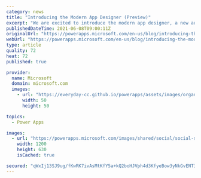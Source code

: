 ```yaml
---
category: news
title: "Introducing the Modern App Designer (Preview)"
excerpt: "We are excited to introduce the modern app designer, a new authoring experience now available in Preview worldwide. It is now easier and faster than ever to build model-driven apps. With just a few clicks, you can get robust, powerful grids and forms on top of Dataverse, and preview your app changes"
publishedDateTime: 2021-06-08T09:00:11Z
originalUrl: "https://powerapps.microsoft.com/en-us/blog/introducing-the-modern-app-designer-preview/"
webUrl: "https://powerapps.microsoft.com/en-us/blog/introducing-the-modern-app-designer-preview/"
type: article
quality: 72
heat: 72
published: true

provider:
  name: Microsoft
  domain: microsoft.com
  images:
    - url: "https://everyday-cc.github.io/powerapps/assets/images/organizations/microsoft.com-50x50.jpg"
      width: 50
      height: 50

topics:
  - Power Apps

images:
  - url: "https://powerapps.microsoft.com/images/shared/social/social-share-post-ignite.png"
    width: 1200
    height: 630
    isCached: true

secured: "qWxIj13SJ9ug/fKwRK7ivAsMtKfY5a+kQ2boHJVph4d3KfyeBow3yNkGvENT3pUFMN0caxN0G/jXsoApd9mN6Lzoh4D3BBj0mDrLgc6mYdS2GkcI1BkFfbnfbgFEvQsUVfwpuGXidqhgcB2Ra2SSz+qHpRK19wV3KRmPhn7PgYYSRioHLWNDlhDcco/qdkG7JEHqhsQ598fhhHOTcb1iUFPjnbLDoCDd3yOOSxSsfknuieoMx/MEF1dzu+NuQCzib+UmC9cfLSveRDEi0TPNSk4n13z0AJKs21ViWoV2/iwrdlzNsnahg0POFD1Mbx8D7YIJDoaPVrgA2v+zkJxc3+XaLi2JfNcqvOYbAMduZp0=;hZHflcctrWruU8d11FjyjA=="
---
```


